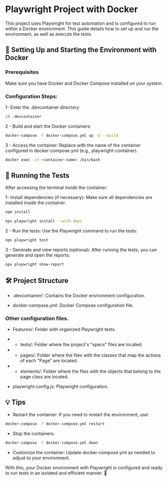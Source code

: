 # Playwright Project with Docker

This project uses Playwright for test automation and is configured to run within a Docker environment. This guide details how to set up and run the environment, as well as execute the tests.

## 🚀 Setting Up and Starting the Environment with Docker

### Prerequisites

Make sure you have Docker and Docker Compose installed on your system.

### Configuration Steps:

1- Enter the .devcontainer directory:

``` bash
cd .devcontainer
```

2 - Build and start the Docker containers:

``` bash
docker-compose -f docker-compose.yml up -d --build
```

3 - Access the container: Replace <container-name> with the name of the container configured in docker-compose.yml (e.g., playwright-container).

``` bash
docker exec -it <container-name> /bin/bash
```

## 🧪 Running the Tests

After accessing the terminal inside the container:

1- Install dependencies (if necessary): Make sure all dependencies are installed inside the container.

``` bash
npm install

npx playwright install --with-deps
```

2 - Run the tests: Use the Playwright command to run the tests:

``` bash
npx playwright test
```

3 - Generate and view reports (optional): After running the tests, you can generate and open the reports:

``` bash
npx playwright show-report
```

## 🛠 Project Structure
- .devcontainer/: Contains the Docker environment configuration.

- docker-compose.yml: Docker Compose configuration file.

### Other configuration files.

- Features/: Folder with organized Playwright tests.

- - tests/: Folder where the project's "specs" files are located.
- - pages/: Folder where the files with the classes that map the actions of each "Page" are located.
- - elements/: Folder where the files with the objects that belong to the page class are located.

- playwright.config.js: Playwright configuration.

## 💡 Tips

- Restart the container: If you need to restart the environment, use:

``` bash
docker-compose -f docker-compose.yml restart
```

- Stop the containers:
``` bash
docker-compose -f docker-compose.yml down
```

- Customize the container: Update docker-compose.yml as needed to adjust to your environment.

With this, your Docker environment with Playwright is configured and ready to run tests in an isolated and efficient manner. 🎉
